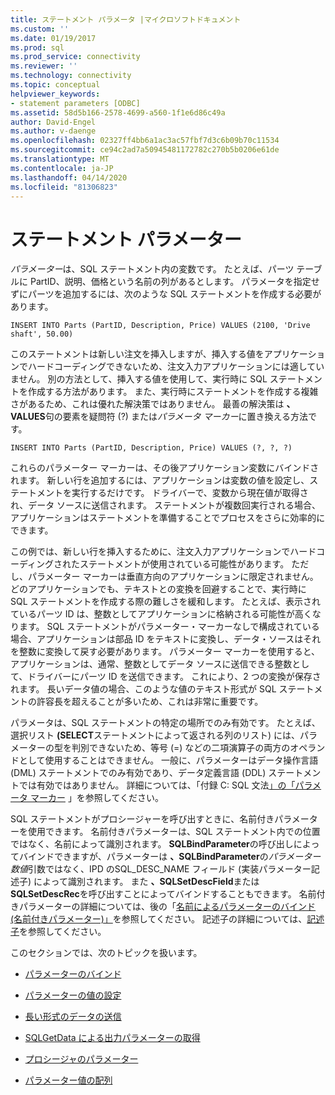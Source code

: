 ```yaml
---
title: ステートメント パラメータ |マイクロソフトドキュメント
ms.custom: ''
ms.date: 01/19/2017
ms.prod: sql
ms.prod_service: connectivity
ms.reviewer: ''
ms.technology: connectivity
ms.topic: conceptual
helpviewer_keywords:
- statement parameters [ODBC]
ms.assetid: 58d5b166-2578-4699-a560-1f1e6d86c49a
author: David-Engel
ms.author: v-daenge
ms.openlocfilehash: 02327ff4bb6a1ac3ac57fbf7d3c6b09b70c11534
ms.sourcegitcommit: ce94c2ad7a50945481172782c270b5b0206e61de
ms.translationtype: MT
ms.contentlocale: ja-JP
ms.lasthandoff: 04/14/2020
ms.locfileid: "81306823"
---
```

# <a name="statement-parameters"></a>ステートメント パラメーター
*パラメーター*は、SQL ステートメント内の変数です。 たとえば、パーツ テーブルに PartID、説明、価格という名前の列があるとします。 パラメータを指定せずにパーツを追加するには、次のような SQL ステートメントを作成する必要があります。  
  
```  
INSERT INTO Parts (PartID, Description, Price) VALUES (2100, 'Drive shaft', 50.00)  
```  
  
 このステートメントは新しい注文を挿入しますが、挿入する値をアプリケーションでハードコーディングできないため、注文入力アプリケーションには適していません。 別の方法として、挿入する値を使用して、実行時に SQL ステートメントを作成する方法があります。 また、実行時にステートメントを作成する複雑さがあるため、これは優れた解決策ではありません。 最善の解決策は **、VALUES**句の要素を疑問符 (?) または*パラメータ マーカー*に置き換える方法です。  
  
```  
INSERT INTO Parts (PartID, Description, Price) VALUES (?, ?, ?)  
```  
  
 これらのパラメーター マーカーは、その後アプリケーション変数にバインドされます。 新しい行を追加するには、アプリケーションは変数の値を設定し、ステートメントを実行するだけです。 ドライバーで、変数から現在値が取得され、データ ソースに送信されます。 ステートメントが複数回実行される場合、アプリケーションはステートメントを準備することでプロセスをさらに効率的にできます。  
  
 この例では、新しい行を挿入するために、注文入力アプリケーションでハードコーディングされたステートメントが使用されている可能性があります。 ただし、パラメーター マーカーは垂直方向のアプリケーションに限定されません。 どのアプリケーションでも、テキストとの変換を回避することで、実行時に SQL ステートメントを作成する際の難しさを緩和します。 たとえば、表示されているパーツ ID は、整数としてアプリケーションに格納される可能性が高くなります。 SQL ステートメントがパラメーター・マーカーなしで構成されている場合、アプリケーションは部品 ID をテキストに変換し、データ・ソースはそれを整数に変換して戻す必要があります。 パラメーター マーカーを使用すると、アプリケーションは、通常、整数としてデータ ソースに送信できる整数として、ドライバーにパーツ ID を送信できます。 これにより、2 つの変換が保存されます。 長いデータ値の場合、このような値のテキスト形式が SQL ステートメントの許容長を超えることが多いため、これは非常に重要です。  
  
 パラメータは、SQL ステートメントの特定の場所でのみ有効です。 たとえば、選択リスト **(SELECT**ステートメントによって返される列のリスト) には、パラメーターの型を判別できないため、等号 (=) などの二項演算子の両方のオペランドとして使用することはできません。 一般に、パラメーターはデータ操作言語 (DML) ステートメントでのみ有効であり、データ定義言語 (DDL) ステートメントでは有効ではありません。 詳細については、「付録 C: SQL 文法[」の「パラメータ マーカー](../../../odbc/reference/appendixes/parameter-markers.md) 」を参照してください。  
  
 SQL ステートメントがプロシージャーを呼び出すときに、名前付きパラメーターを使用できます。 名前付きパラメーターは、SQL ステートメント内での位置ではなく、名前によって識別されます。 **SQLBindParameter**の呼び出しによってバインドできますが、パラメーターは **、SQLBindParameter**の*パラメーター数値*引数ではなく、IPD のSQL_DESC_NAME フィールド (実装パラメーター記述子) によって識別されます。 また **、SQLSetDescField**または**SQLSetDescRec**を呼び出すことによってバインドすることもできます。 名前付きパラメーターの詳細については、後の「[名前によるパラメーターのバインド (名前付きパラメーター)」](../../../odbc/reference/develop-app/binding-parameters-by-name-named-parameters.md)を参照してください。 記述子の詳細については、[記述子](../../../odbc/reference/develop-app/descriptors.md)を参照してください。  
  
 このセクションでは、次のトピックを扱います。  
  
-   [パラメーターのバインド](../../../odbc/reference/develop-app/binding-parameters-odbc.md)  
  
-   [パラメーターの値の設定](../../../odbc/reference/develop-app/setting-parameter-values.md)  
  
-   [長い形式のデータの送信](../../../odbc/reference/develop-app/sending-long-data.md)  
  
-   [SQLGetData による出力パラメーターの取得](../../../odbc/reference/develop-app/retrieving-output-parameters-using-sqlgetdata.md)  
  
-   [プロシージャのパラメーター](../../../odbc/reference/develop-app/procedure-parameters.md)  
  
-   [パラメーター値の配列](../../../odbc/reference/develop-app/arrays-of-parameter-values.md)
